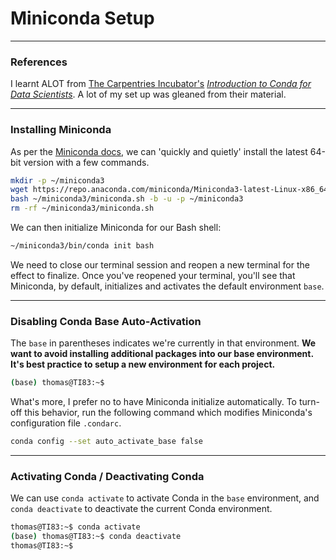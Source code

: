 # Miniconda Setup

---

### References

I learnt ALOT from [The Carpentries Incubator's](https://github.com/carpentries-incubator) [*Introduction to Conda for Data Scientists*](https://carpentries-incubator.github.io/introduction-to-conda-for-data-scientists/index.html). A lot of my set up was gleaned from their material.

---

### Installing Miniconda

As per the [Miniconda docs](https://docs.conda.io/projects/miniconda/en/latest/index.html#quick-command-line-install), we can 'quickly and quietly' install the latest 64-bit version with a few commands.

```bash
mkdir -p ~/miniconda3
wget https://repo.anaconda.com/miniconda/Miniconda3-latest-Linux-x86_64.sh -O ~/miniconda3/miniconda.sh
bash ~/miniconda3/miniconda.sh -b -u -p ~/miniconda3
rm -rf ~/miniconda3/miniconda.sh
```

We can then initialize Miniconda for our Bash shell:

```bash
~/miniconda3/bin/conda init bash
```

We need to close our terminal session and reopen a new terminal for the effect to finalize. Once you've reopened your terminal, you'll see that Miniconda, by default, initializes and activates the default environment `base`. 

---

### Disabling Conda Base Auto-Activation

The `base` in parentheses indicates we're currently in that environment. **We want to avoid installing additional packages into our base environment. It's best practice to setup a new environment for each project.**

```bash
(base) thomas@TI83:~$
```

What's more, I prefer no to have Miniconda initialize automatically. To turn-off this behavior, run the following command which modifies Miniconda's configuration file `.condarc`.

```bash
conda config --set auto_activate_base false
```

---

### Activating Conda / Deactivating Conda

We can use `conda activate` to activate Conda in the `base` environment, and `conda deactivate` to deactivate the current Conda environment.

```bash
thomas@TI83:~$ conda activate
(base) thomas@TI83:~$ conda deactivate
thomas@TI83:~$
```

